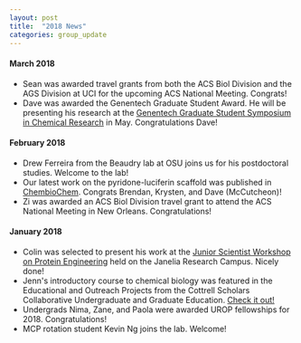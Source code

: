 ```yaml
---
layout: post
title:  "2018 News"
categories: group_update
---
```

#### March 2018
- Sean was awarded travel grants from both the ACS Biol Division and the AGS Division at UCI for the upcoming ACS National Meeting. Congrats!
- Dave was awarded the Genentech Graduate Student Award. He will be presenting his research at the [Genentech Graduate Student Symposium in Chemical Research](https://www.gene.com/careers/university-and-early-career/graduate-student-symposium) in May. Congratulations Dave!

#### February 2018
- Drew Ferreira from the Beaudry lab at OSU joins us for his postdoctoral studies. Welcome to the lab!
- Our latest work on the pyridone-luciferin scaffold was published in [ChembioChem](http://onlinelibrary.wiley.com/doi/10.1002/cbic.201700542/full). Congrats Brendan, Krysten, and Dave (McCutcheon)!
- Zi was awarded an ACS Biol Division travel grant to attend the ACS National Meeting in New Orleans. Congratulations!

#### January 2018
- Colin was selected to present his work at the [Junior Scientist Workshop on Protein Engineering](https://www.janelia.org/you-janelia/conferences/junior-scientist-workshop-protein-engineering-making-and-using-tools-0) held on the Janelia Research Campus. Nicely done!
- Jenn's introductory course to chemical biology was featured in the Educational and Outreach Projects from the Cottrell Scholars Collaborative Undergraduate and Graduate Education. [Check it out!](http://pubs.acs.org/doi/abs/10.1021/bk-2017-1248.ch003)
- Undergrads Nima, Zane, and Paola were awarded UROP fellowships for 2018. Congratulations!
- MCP rotation student Kevin Ng joins the lab. Welcome!
